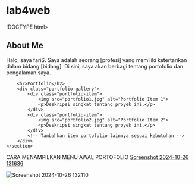 # lab4web
!DOCTYPE html>
<html lang="id">
<head>
    <meta charset="UTF-8">
    <meta name="viewport" content="width=device-width, initial-scale=1.0">
    <title>About Me</title>
    <link rel="stylesheet" href="style.css">
</head>
<body>
    <section class="about-section">
        <h1>About Me</h1>
        <p>Halo, saya fariS. Saya adalah seorang [profesi] yang memiliki ketertarikan dalam bidang [bidang]. Di sini, saya akan berbagi tentang portofolio dan pengalaman saya.</p>
        
        <h2>Portfolio</h2>
        <div class="portfolio-gallery">
            <div class="portfolio-item">
                <img src="portfolio1.jpg" alt="Portfolio Item 1">
                <p>Deskripsi singkat tentang proyek ini.</p>
            </div>
            <div class="portfolio-item">
                <img src="portfolio2.jpg" alt="Portfolio Item 2">
                <p>Deskripsi singkat tentang proyek ini.</p>
            </div>
            <!-- Tambahkan item portofolio lainnya sesuai kebutuhan -->
        </div>
    </section>
</body>
</html>






CARA MENAMPILKAN MENU AWAL PORTOFOLIO
[Screenshot 2024-10-26 131636](https://github.com/user-attachments/assets/61f38ab7-f9aa-4a4e-b4ba-248dcf456243)








![Screenshot 2024-10-26 132110](https://github.com/user-attachments/assets/422d9003-8f1e-44b7-b236-e1816b61ad1b)
